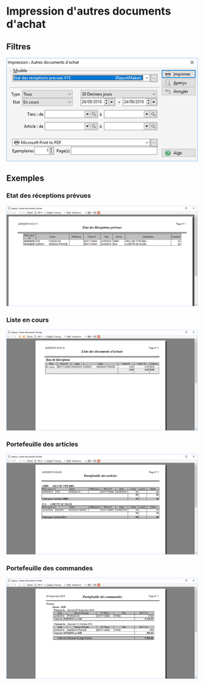 # Impression d'autres documents d'achat
## Filtres


![](Filtres.png)


## Exemples


### Etat des réceptions prévues


![](ExempleEtatReceptionsPrevues.png)


### Liste en cours


![](ExempleListeEnCours.png)


### Portefeuille des articles


![](ExemplePortefeuilleArticles.png)


### Portefeuille des commandes


![](ExemplePortefeuilleCommandes.png)


 


